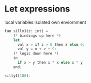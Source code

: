 # Let expressions

local variables isolated own enviornment

```scheme
fun silly1(z: int) =
    (* bindings up here *)
    let
      val x = if z > 0 then z else 0;
      val y = x + z + 9;
    (* logic down here *)
    in
      if x > y then x * x else x * y
    end;

silly1(100);
```
